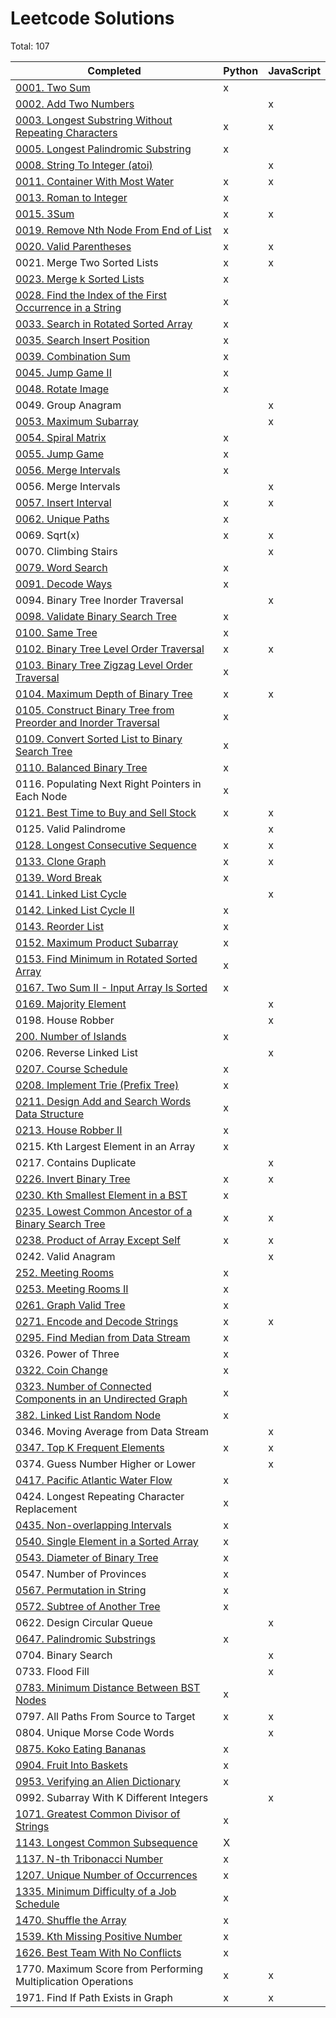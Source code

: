 # Leetcode Solutions

Total: 107

| Completed                                                                                                                                                   | Python | JavaScript |
| ----------------------------------------------------------------------------------------------------------------------------------------------------------- | ------ | ---------- |
| [0001. Two Sum](https://leetcode.com/problems/two-sum/)                                                                                                     | x      |            |
| [0002. Add Two Numbers](https://leetcode.com/problems/add-two-numbers/)                                                                                     |        | x          |
| [0003. Longest Substring Without Repeating Characters](https://leetcode.com/problems/longest-substring-without-repeating-characters/)                       | x      | x          |
| [0005. Longest Palindromic Substring](https://leetcode.com/problems/longest-palindromic-substring/)                                                         | x      |            |
| [0008. String To Integer (atoi)](https://leetcode.com/problems/string-to-integer-atoi/)                                                                     |        | x          |
| [0011. Container With Most Water](https://leetcode.com/problems/container-with-most-water/)                                                                 | x      | x          |
| [0013. Roman to Integer](https://leetcode.com/problems/roman-to-integer/)                                                                                   | x      |            |
| [0015. 3Sum](https://leetcode.com/problems/3sum/)                                                                                                           | x      | x          |
| [0019. Remove Nth Node From End of List](https://leetcode.com/problems/remove-nth-node-from-end-of-list/)                                                   | x      |            |
| [0020. Valid Parentheses](https://leetcode.com/problems/valid-parentheses/)                                                                                 | x      | x          |
| 0021. Merge Two Sorted Lists                                                                                                                                | x      | x          |
| [0023. Merge k Sorted Lists](https://leetcode.com/problems/merge-k-sorted-lists/)                                                                           | x      |            |
| [0028. Find the Index of the First Occurrence in a String](https://leetcode.com/problems/find-the-index-of-the-first-occurrence-in-a-string/)               | x      |            |
| [0033. Search in Rotated Sorted Array](https://leetcode.com/problems/search-in-rotated-sorted-array/)                                                       | x      |            |
| [0035. Search Insert Position](https://leetcode.com/problems/search-insert-position/)                                                                       | x      |            |
| [0039. Combination Sum](https://leetcode.com/problems/combination-sum/)                                                                                     | x      |            |
| [0045. Jump Game II](https://leetcode.com/problems/jump-game-ii/)                                                                                           | x      |            |
| [0048. Rotate Image](https://leetcode.com/problems/rotate-image/)                                                                                           | x      |            |
| 0049. Group Anagram                                                                                                                                         |        | x          |
| [0053. Maximum Subarray](https://leetcode.com/problems/maximum-subarray/)                                                                                   |        | x          |
| [0054. Spiral Matrix](https://leetcode.com/problems/spiral-matrix/)                                                                                         | x      |            |
| [0055. Jump Game](https://leetcode.com/problems/jump-game/)                                                                                                 | x      |            |
| [0056. Merge Intervals](https://leetcode.com/problems/merge-intervals/)                                                                                     | x      |            |
| 0056. Merge Intervals                                                                                                                                       |        | x          |
| [0057. Insert Interval](https://leetcode.com/problems/insert-interval/)                                                                                     | x      | x          |
| [0062. Unique Paths](https://leetcode.com/problems/unique-paths/)                                                                                           | x      |            |
| 0069. Sqrt(x)                                                                                                                                               | x      | x          |
| 0070. Climbing Stairs                                                                                                                                       |        | x          |
| [0079. Word Search](https://leetcode.com/problems/word-search/)                                                                                             | x      |            |
| [0091. Decode Ways](https://leetcode.com/problems/decode-ways/)                                                                                             | x      |            |
| 0094. Binary Tree Inorder Traversal                                                                                                                         |        | x          |
| [0098. Validate Binary Search Tree](https://leetcode.com/problems/validate-binary-search-tree/)                                                             | x      |            |
| [0100. Same Tree](https://leetcode.com/problems/same-tree/)                                                                                                 | x      |            |
| [0102. Binary Tree Level Order Traversal](https://leetcode.com/problems/binary-tree-level-order-traversal/)                                                 | x      | x          |
| [0103. Binary Tree Zigzag Level Order Traversal](https://leetcode.com/problems/binary-tree-zigzag-level-order-traversal/)                                   | x      |            |
| [0104. Maximum Depth of Binary Tree](https://leetcode.com/problems/maximum-depth-of-binary-tree/)                                                           | x      | x          |
| [0105. Construct Binary Tree from Preorder and Inorder Traversal](https://leetcode.com/problems/construct-binary-tree-from-preorder-and-inorder-traversal/) | x      |            |
| [0109. Convert Sorted List to Binary Search Tree](https://leetcode.com/problems/convert-sorted-list-to-binary-search-tree/)                                 | x      |            |
| [0110. Balanced Binary Tree](https://leetcode.com/problems/balanced-binary-tree/)                                                                           | x      |            |
| 0116. Populating Next Right Pointers in Each Node                                                                                                           | x      |            |
| [0121. Best Time to Buy and Sell Stock](https://leetcode.com/problems/best-time-to-buy-and-sell-stock/)                                                     | x      | x          |
| 0125. Valid Palindrome                                                                                                                                      |        | x          |
| [0128. Longest Consecutive Sequence](https://leetcode.com/problems/longest-consecutive-sequence/)                                                           | x      | x          |
| [0133. Clone Graph](https://leetcode.com/problems/clone-graph/solution/)                                                                                    | x      | x          |
| [0139. Word Break](https://leetcode.com/problems/word-break/)                                                                                               | x      |            |
| [0141. Linked List Cycle](https://leetcode.com/problems/linked-list-cycle/)                                                                                 |        | x          |
| [0142. Linked List Cycle II](https://leetcode.com/problems/linked-list-cycle-ii/)                                                                           | x      |            |
| [0143. Reorder List](https://leetcode.com/problems/reorder-list/)                                                                                           | x      |            |
| [0152. Maximum Product Subarray](https://leetcode.com/problems/maximum-product-subarray/)                                                                   | x      |            |
| [0153. Find Minimum in Rotated Sorted Array](https://leetcode.com/problems/find-minimum-in-rotated-sorted-array/)                                           | x      |            |
| [0167. Two Sum II - Input Array Is Sorted](https://leetcode.com/problems/two-sum-ii-input-array-is-sorted/)                                                 | x      |            |
| [0169. Majority Element](https://leetcode.com/problems/majority-element/)                                                                                   |        | x          |
| 0198. House Robber                                                                                                                                          |        | x          |
| [200. Number of Islands](https://leetcode.com/problems/number-of-islands/)                                                                                  | x      |            |
| 0206. Reverse Linked List                                                                                                                                   |        | x          |
| [0207. Course Schedule](https://leetcode.com/problems/course-schedule/)                                                                                     | x      |            |
| [0208. Implement Trie (Prefix Tree)](https://leetcode.com/problems/implement-trie-prefix-tree/)                                                             | x      |            |
| [0211. Design Add and Search Words Data Structure](https://leetcode.com/problems/design-add-and-search-words-data-structure/)                               | x      |            |
| [0213. House Robber II](https://leetcode.com/problems/house-robber-ii/)                                                                                     | x      |            |
| 0215. Kth Largest Element in an Array                                                                                                                       | x      |            |
| 0217. Contains Duplicate                                                                                                                                    |        | x          |
| [0226. Invert Binary Tree](https://leetcode.com/problems/invert-binary-tree/)                                                                               | x      | x          |
| [0230. Kth Smallest Element in a BST](https://leetcode.com/problems/kth-smallest-element-in-a-bst/)                                                         | x      |            |
| [0235. Lowest Common Ancestor of a Binary Search Tree](https://leetcode.com/problems/lowest-common-ancestor-of-a-binary-search-tree/)                       | x      | x          |
| [0238. Product of Array Except Self](https://leetcode.com/problems/product-of-array-except-self/)                                                           | x      | x          |
| 0242. Valid Anagram                                                                                                                                         |        | x          |
| [252. Meeting Rooms](https://leetcode.com/problems/meeting-rooms/)                                                                                          | x      |            |
| [0253. Meeting Rooms II](https://leetcode.com/problems/meeting-rooms-ii/)                                                                                   | x      |            |
| [0261. Graph Valid Tree](https://leetcode.com/problems/graph-valid-tree/)                                                                                   | x      |            |
| [0271. Encode and Decode Strings](https://leetcode.com/problems/encode-and-decode-strings/)                                                                 | x      | x          |
| [0295. Find Median from Data Stream](https://leetcode.com/problems/find-median-from-data-stream/)                                                           | x      |            |
| 0326. Power of Three                                                                                                                                        | x      |            |
| [0322. Coin Change](https://leetcode.com/problems/coin-change)                                                                                              | x      |            |
| [0323. Number of Connected Components in an Undirected Graph](https://leetcode.com/problems/number-of-connected-components-in-an-undirected-graph/)         | x      |            |
| [382. Linked List Random Node](https://leetcode.com/problems/linked-list-random-node/)                                                                      | x      |            |
| 0346. Moving Average from Data Stream                                                                                                                       |        | x          |
| [0347. Top K Frequent Elements](https://leetcode.com/problems/top-k-frequent-elements/)                                                                     | x      | x          |
| 0374. Guess Number Higher or Lower                                                                                                                          |        | x          |
| [0417. Pacific Atlantic Water Flow](https://www.youtube.com/watch?v=s-VkcjHqkGI)                                                                            | x      |            |
| 0424. Longest Repeating Character Replacement                                                                                                               | x      |            |
| [0435. Non-overlapping Intervals](https://leetcode.com/problems/non-overlapping-intervals/)                                                                 | x      |            |
| [0540. Single Element in a Sorted Array](https://leetcode.com/problems/single-element-in-a-sorted-array/)                                                   | x      |            |
| [0543. Diameter of Binary Tree](https://leetcode.com/problems/diameter-of-binary-tree/)                                                                     | x      |            |
| 0547. Number of Provinces                                                                                                                                   | x      |            |
| [0567. Permutation in String](https://leetcode.com/problems/permutation-in-string/)                                                                         | x      |            |
| [0572. Subtree of Another Tree](https://leetcode.com/problems/subtree-of-another-tree/)                                                                     | x      |            |
| 0622. Design Circular Queue                                                                                                                                 |        | x          |
| [0647. Palindromic Substrings](https://leetcode.com/problems/palindromic-substrings/)                                                                       | x      |            |
| 0704. Binary Search                                                                                                                                         |        | x          |
| 0733. Flood Fill                                                                                                                                            |        | x          |
| [0783. Minimum Distance Between BST Nodes](https://leetcode.com/problems/minimum-distance-between-bst-nodes/)                                               | x      |            |
| 0797. All Paths From Source to Target                                                                                                                       | x      | x          |
| 0804. Unique Morse Code Words                                                                                                                               |        | x          |
| [0875. Koko Eating Bananas](https://leetcode.com/problems/koko-eating-bananas/)                                                                             | x      |            |
| [0904. Fruit Into Baskets](https://leetcode.com/problems/fruit-into-baskets/)                                                                               | x      |            |
| [0953. Verifying an Alien Dictionary](https://leetcode.com/problems/verifying-an-alien-dictionary/)                                                         | x      |            |
| 0992. Subarray With K Different Integers                                                                                                                    |        | x          |
| [1071. Greatest Common Divisor of Strings](https://leetcode.com/problems/greatest-common-divisor-of-strings/)                                               | x      |            |
| [1143. Longest Common Subsequence](https://leetcode.com/problems/longest-common-subsequence/)                                                               | X      |            |
| [1137. N-th Tribonacci Number](https://leetcode.com/problems/n-th-tribonacci-number/)                                                                       | x      |            |
| [1207. Unique Number of Occurrences](https://leetcode.com/problems/unique-number-of-occurrences/)                                                           | x      |            |
| [1335. Minimum Difficulty of a Job Schedule](https://leetcode.com/problems/minimum-difficulty-of-a-job-schedule/)                                           | x      |            |
| [1470. Shuffle the Array](https://leetcode.com/problems/shuffle-the-array/)                                                                                 | x      |            |
| [1539. Kth Missing Positive Number](https://leetcode.com/problems/kth-missing-positive-number/)                                                             | x      |            |
| [1626. Best Team With No Conflicts](https://leetcode.com/problems/best-team-with-no-conflicts/)                                                             | x      |            |
| 1770. Maximum Score from Performing Multiplication Operations                                                                                               | x      | x          |
| 1971. Find If Path Exists in Graph                                                                                                                          | x      | x          |
